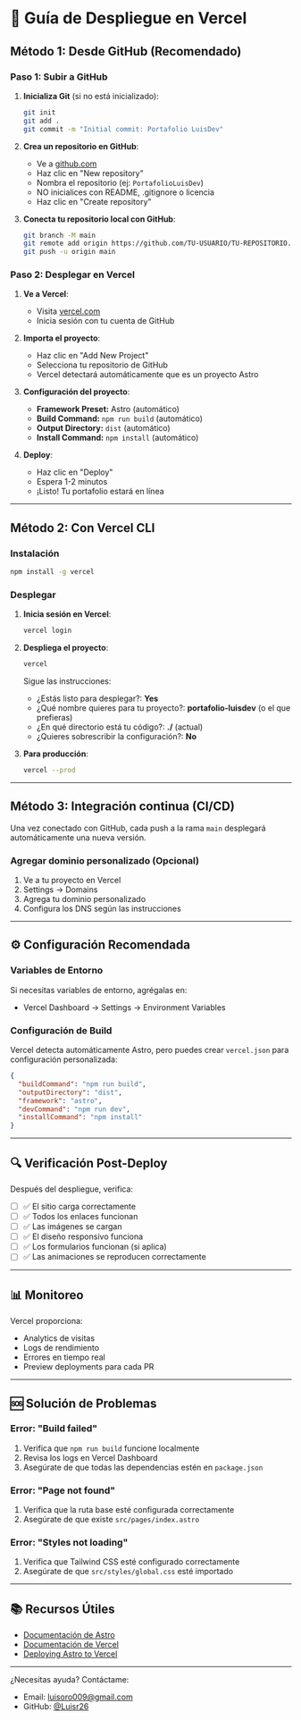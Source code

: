 # 🚀 Guía de Despliegue en Vercel

## Método 1: Desde GitHub (Recomendado)

### Paso 1: Subir a GitHub

1. **Inicializa Git** (si no está inicializado):
   ```bash
   git init
   git add .
   git commit -m "Initial commit: Portafolio LuisDev"
   ```

2. **Crea un repositorio en GitHub**:
   - Ve a [github.com](https://github.com)
   - Haz clic en "New repository"
   - Nombra el repositorio (ej: `PortafolioLuisDev`)
   - NO inicialices con README, .gitignore o licencia
   - Haz clic en "Create repository"

3. **Conecta tu repositorio local con GitHub**:
   ```bash
   git branch -M main
   git remote add origin https://github.com/TU-USUARIO/TU-REPOSITORIO.git
   git push -u origin main
   ```

### Paso 2: Desplegar en Vercel

1. **Ve a Vercel**:
   - Visita [vercel.com](https://vercel.com)
   - Inicia sesión con tu cuenta de GitHub

2. **Importa el proyecto**:
   - Haz clic en "Add New Project"
   - Selecciona tu repositorio de GitHub
   - Vercel detectará automáticamente que es un proyecto Astro

3. **Configuración del proyecto**:
   - **Framework Preset:** Astro (automático)
   - **Build Command:** `npm run build` (automático)
   - **Output Directory:** `dist` (automático)
   - **Install Command:** `npm install` (automático)

4. **Deploy**:
   - Haz clic en "Deploy"
   - Espera 1-2 minutos
   - ¡Listo! Tu portafolio estará en línea

---

## Método 2: Con Vercel CLI

### Instalación

```bash
npm install -g vercel
```

### Desplegar

1. **Inicia sesión en Vercel**:
   ```bash
   vercel login
   ```

2. **Despliega el proyecto**:
   ```bash
   vercel
   ```
   
   Sigue las instrucciones:
   - ¿Estás listo para desplegar?: **Yes**
   - ¿Qué nombre quieres para tu proyecto?: **portafolio-luisdev** (o el que prefieras)
   - ¿En qué directorio está tu código?: **./** (actual)
   - ¿Quieres sobrescribir la configuración?: **No**

3. **Para producción**:
   ```bash
   vercel --prod
   ```

---

## Método 3: Integración continua (CI/CD)

Una vez conectado con GitHub, cada push a la rama `main` desplegará automáticamente una nueva versión.

### Agregar dominio personalizado (Opcional)

1. Ve a tu proyecto en Vercel
2. Settings → Domains
3. Agrega tu dominio personalizado
4. Configura los DNS según las instrucciones

---

## ⚙️ Configuración Recomendada

### Variables de Entorno

Si necesitas variables de entorno, agrégalas en:
- Vercel Dashboard → Settings → Environment Variables

### Configuración de Build

Vercel detecta automáticamente Astro, pero puedes crear `vercel.json` para configuración personalizada:

```json
{
  "buildCommand": "npm run build",
  "outputDirectory": "dist",
  "framework": "astro",
  "devCommand": "npm run dev",
  "installCommand": "npm install"
}
```

---

## 🔍 Verificación Post-Deploy

Después del despliegue, verifica:

- [ ] ✅ El sitio carga correctamente
- [ ] ✅ Todos los enlaces funcionan
- [ ] ✅ Las imágenes se cargan
- [ ] ✅ El diseño responsivo funciona
- [ ] ✅ Los formularios funcionan (si aplica)
- [ ] ✅ Las animaciones se reproducen correctamente

---

## 📊 Monitoreo

Vercel proporciona:
- Analytics de visitas
- Logs de rendimiento
- Errores en tiempo real
- Preview deployments para cada PR

---

## 🆘 Solución de Problemas

### Error: "Build failed"

1. Verifica que `npm run build` funcione localmente
2. Revisa los logs en Vercel Dashboard
3. Asegúrate de que todas las dependencias estén en `package.json`

### Error: "Page not found"

1. Verifica que la ruta base esté configurada correctamente
2. Asegúrate de que existe `src/pages/index.astro`

### Error: "Styles not loading"

1. Verifica que Tailwind CSS esté configurado correctamente
2. Asegúrate de que `src/styles/global.css` esté importado

---

## 📚 Recursos Útiles

- [Documentación de Astro](https://docs.astro.build)
- [Documentación de Vercel](https://vercel.com/docs)
- [Deploying Astro to Vercel](https://docs.astro.build/en/guides/deploy/vercel/)

---

¿Necesitas ayuda? Contáctame:
- Email: luisoro009@gmail.com
- GitHub: [@Luisr26](https://github.com/Luisr26)

